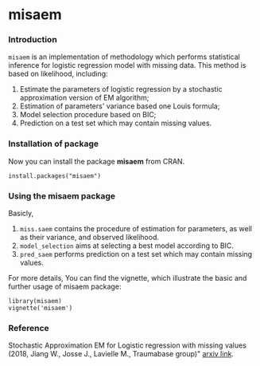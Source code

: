 # misaem

### Introduction

`misaem` is an implementation of methodology which performs statistical inference for logistic regression model with missing data. This method is based on likelihood, including:

1. Estimate the parameters of logistic regression by a stochastic approximation version of EM algorithm;
2. Estimation of parameters' variance based one Louis formula;
3. Model selection procedure based on BIC;
4. Prediction on a test set which may contain missing values.

### Installation of package 
Now you can install the package **misaem** from CRAN. 
```{r}
install.packages("misaem")
 ```
### Using the misaem package
Basicly,

1. `miss.saem` contains the procedure of estimation for parameters, as well as their variance, and observed likelihood.
2. `model_selection` aims at selecting a best model according to BIC.
3. `pred_saem` performs prediction on a test set which may contain missing values.

For more details, You can find the vignette, which illustrate the basic and further usage of misaem package:
```{r}
library(misaem)
vignette('misaem')
 ```

### Reference
Stochastic Approximation EM for Logistic regression with missing values (2018, Jiang W., Josse J., Lavielle M., Traumabase group)" [arxiv link](https://arxiv.org/abs/1805.04602).


